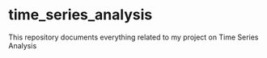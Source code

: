 # time_series_analysis
This repository documents everything related to my project on Time Series Analysis
